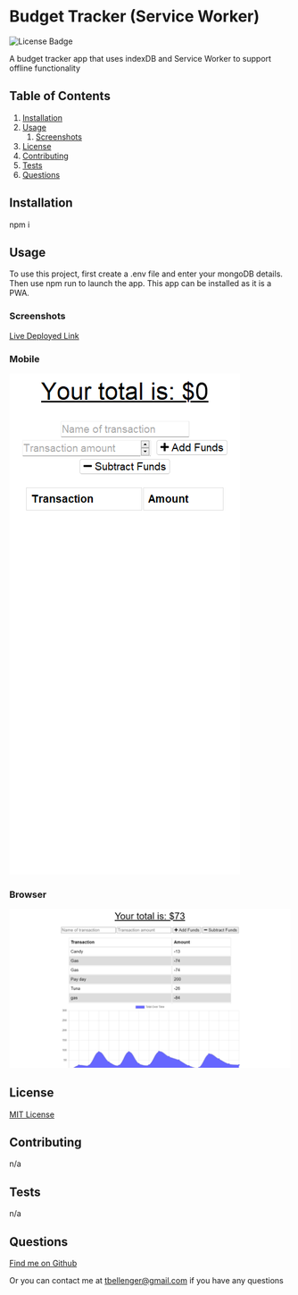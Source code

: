 # Budget Tracker (Service Worker)

![License Badge](https://img.shields.io/badge/license-MIT-green)

A budget tracker app that uses indexDB and Service Worker to support offline functionality

## Table of Contents

1. [Installation](#installation)
1. [Usage](#usage)
   1. [Screenshots](#screenshots)
1. [License](#license)
1. [Contributing](#contributing)
1. [Tests](#tests)
1. [Questions](#questions)

## Installation

npm i

## Usage

To use this project, first create a .env file and enter your mongoDB details. Then use npm run to launch the app. This app can be installed as it is a PWA.

### Screenshots

[Live Deployed Link](https://budget-tracker-serviceworker.herokuapp.com/)

### Mobile

![screen shot from mobile browser](images/phone-page.png)

### Browser

![screen shot from pc browser](images/chrome-page.png)

## License

[MIT License](https://mit-license.org/)

## Contributing

n/a

## Tests

n/a

## Questions

[Find me on Github](https://github.com/tbellenger)

Or you can contact me at tbellenger@gmail.com if you have any questions
